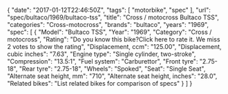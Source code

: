 {
    "date": "2017-01-12T22:46:50Z",
    "tags": [
        "motorbike",
        "spec"
    ],
    "url": "spec\/bultaco\/1969\/bultaco-tss",
    "title": "Cross \/ motocross Bultaco TSS",
    "categories": "Cross-motocross",
    "brands": "bultaco",
    "years": "1969",
    "spec": [
        {
            "Model": "Bultaco TSS",
            "Year": "1969",
            "Category": "Cross \/ motocross",
            "Rating": "Do you know this bike?Click here to rate it. We miss 2 votes to show the rating",
            "Displacement, ccm": "125.00",
            "Displacement, cubic inches": "7.63",
            "Engine type": "Single cylinder, two-stroke",
            "Compression": "13.5:1",
            "Fuel system": "Carburettor",
            "Front tyre": "2.75-18",
            "Rear tyre": "2.75-18",
            "Wheels": "Spoked",
            "Seat": "Single Seat",
            "Alternate seat height, mm": "710",
            "Alternate seat height, inches": "28.0",
            "Related bikes": "List related bikes for comparison of specs"
        }
    ]
}
